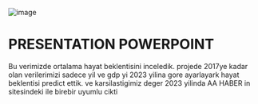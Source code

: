 ![image](https://github.com/Feddyhub/Makine-Ogrenmesi-Proje/assets/91869273/adc84565-de40-482e-be2f-d1bec3d4e45b)

# PRESENTATION POWERPOINT
Bu verimizde ortalama hayat beklentisini inceledik. projede 2017ye kadar olan verilerimizi sadece yil ve gdp yi 2023 yilina gore ayarlayark hayat beklentisi predict ettik. ve karsilastigimiz deger 2023 yilinda AA HABER in sitesindeki ile birebir uyumlu cikti
